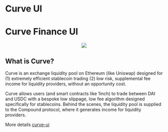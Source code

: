 Curve UI
=======

# Curve Finance UI

<p align="center">
  <img src="https://raw.githubusercontent.com/curvefi/curve-ui/feature/add-info/assets/curve-image.jpeg" />
</p>

## What is Curve?
Curve is an exchange liquidity pool on Ethereum (like Uniswap) designed for (1) extremely efficient stablecoin trading (2) low risk, supplemental fee income for liquidity providers, without an opportunity cost.

Curve allows users (and smart contracts like 1inch) to trade between DAI and USDC with a bespoke low slippage, low fee algorithm designed specifically for stablecoins. Behind the scenes, the liquidity pool is supplied to the Compound protocol, where it generates income for liquidity providers.

More details [curve-ui](https://github.com/curvefi/curve-ui)
